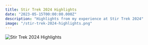 ```yaml
---
title: Stir Trek 2024 Highlights
date: "2023-05-15T00:00:00.000Z"
description: "Highlights from my experience at Stir Trek 2024"
image: "/stir-trek-2024-highlights.png"
---
```


![Stir Trek 2024 Highlights](/stir-trek-2023-highlights.png)

